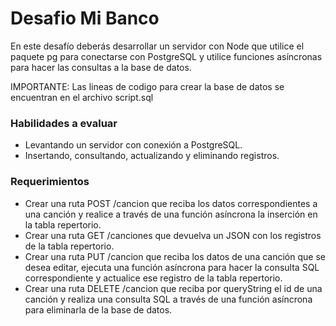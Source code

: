 # Desafio Mi Banco

En este desafío deberás desarrollar un servidor con Node que utilice el paquete pg para conectarse con PostgreSQL y utilice funciones asíncronas para hacer las consultas a la base de datos.

IMPORTANTE: Las lineas de codigo para crear la base de datos se encuentran en el archivo script.sql

### Habilidades a evaluar

 - Levantando un servidor con conexión a PostgreSQL.
 - Insertando, consultando, actualizando y eliminando registros.

### Requerimientos

- Crear una ruta POST /cancion que reciba los datos correspondientes a una canción y realice a través de una función asíncrona la inserción en la tabla repertorio.
- Crear una ruta GET /canciones que devuelva un JSON con los registros de la tabla repertorio.
- Crear una ruta PUT /cancion que reciba los datos de una canción que se desea editar, ejecuta una función asíncrona para hacer la consulta SQL correspondiente y actualice ese registro de la tabla repertorio.
- Crear una ruta DELETE /cancion que reciba por queryString el id de una canción y realiza una consulta SQL a través de una función asíncrona para eliminarla de la base de datos.

